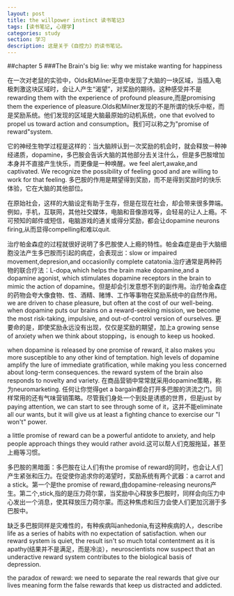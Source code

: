 ```yaml
---
layout: post
title: the willpower instinct 读书笔记3
tags: [读书笔记, 心理学]
categories: study
section: 学习
description: 这是关于《自控力》的读书笔记。
---
```

##chapter 5
###The Brain's big lie: why we mistake wanting for happiness

在一次对老鼠的实验中，Olds和Milner无意中发现了大脑的一块区域，当插入电极刺激这块区域时，会让人产生“渴望”，对奖励的期待。这种感受并不是rewarding them with the experience of profound pleasure,而是promising them the experience of pleasure.Olds和Milner发现的不是所谓的快乐中枢，而是奖励系统。他们发现的区域是大脑最原始的动机系统，one that evolved to propel us toward action and consumption。我们可以称之为"promise of reward"system.

它的神经生物学过程是这样的：当大脑辨认到一次奖励的机会时，就会释放一种神经递质，dopamine，多巴胺会告诉大脑的其他部分去关注什么，但是多巴胺增加本身并不直接产生快乐，而更像是一种唤醒。we feel alert,awake,and captivated. We recognize the possibility of feeling good and are willing to work for that feeling. 多巴胺的作用是期望得到奖励，而不是得到奖励时的快乐体验，它在大脑的其他部位。

在原始社会，这样的大脑设定有助于生存，但是在现在社会，却会带来很多弊端。例如，手机，互联网，其他社交媒体，电脑和音像游戏等，会轻易的让人上瘾。不可预知的邮件或短信，电脑游戏的通关或得分奖励，都会让dopamine neurons firing,从而显得compelling和难以quit.

治疗帕金森症的过程就很好说明了多巴胺使人上瘾的特性。帕金森症是由于大脑细胞没法产生多巴胺而引起的病症，会表现出：slow or impaired movement,depresion,and occasionlly complete catatonia.治疗通常是两种药物的联合疗法：L-dopa,which helps the brain make dopamine,and a dopamine agonist, which stimulates dopamine receptors in the brain to mimic the action of dopamine。但是却会引发意想不到的副作用。治疗帕金森症的药物会夸大像食物、性、酒精、赌博、工作等事物在奖励系统中的自然作用。we are driven to chase pleasure, but often at the cost of our well-being. when dopamine puts our brains on a reward-seeking mission, we become the most risk-taking, impulsive, and out-of-control version of ourselves. 更要命的是，即使奖励永远没有出现，仅仅是奖励的期望，加上a growing sense of anxiety when we think about stopping，is enough to keep us hooked.

when dopamine is released by one promise of reward, it also makes you more susceptible to any other kind of temptation. high levels of dopamine amplify the lure of immediate gratification, while making you less concerned about long-term consequences. the reward system of the brain also responds to novelty and variety. 在商品营销中常常就采用dopamine策略，称为neuromarketing. 任何让你觉得get a bargain都会打开多巴胺的洪流之门。同样常用的还有气味营销策略。尽管我们身处一个到处是诱惑的世界，但是just by paying attention, we can start to see through some of it，这并不能eliminate all our wants, but it will give us at least a fighting chance to exercise our "I won't" power.

a little promise of reward can be a powerful antidote to anxiety, and help people approach things they would rather avoid.这可以帮人们克服拖延，甚至上瘾等习惯。

多巴胺的黑暗面：多巴胺在让人们有the promise of reward的同时，也会让人们产生紧张和压力。在促使你追求你的渴望时，奖励系统有两个武器：a carrot and a stick。第一个是the promise of reward,由dopamine-releasing neurons产生。第二个,stick,指的是压力荷尔蒙，当奖励中心释放多巴胺时，同样会向压力中心发出一个消息，使其释放压力荷尔蒙。而这种焦虑和压力会使人们更加沉溺于多巴胺中。

缺乏多巴胺同样是灾难性的，有种疾病叫anhedonia,有这种疾病的人，describe life as a series of habits with no expectation of satisfaction. when our reward system is quiet, the result isn't so much total contentment as it is apathy(结果并不是满足，而是冷淡），neuroscientists now suspect that an underactive reward system contributes to the biological basis of depression.

the paradox of reward: we need to separate the real rewards that give our lives meaning form the false rewards that keep us distracted and addicted.